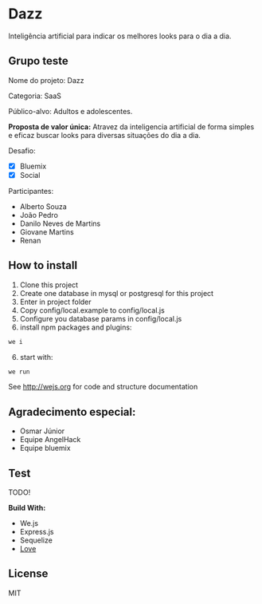 # Dazz 

Inteligência artificial para indicar os melhores looks para o dia a dia.

## Grupo teste

Nome do projeto: Dazz

Categoria: SaaS

Público-alvo: Adultos e adolescentes.

**Proposta de valor única:** Atravez da inteligencia artificial de forma simples e eficaz buscar looks para diversas situações do dia a dia.

Desafio:

- [x] Bluemix
- [x] Social

Participantes:

- Alberto Souza
- João Pedro
- Danilo Neves de Martins
- Giovane Martins
- Renan


## How to install

1. Clone this project
2. Create one database in mysql or postgresql for this project
2. Enter in project folder
3. Copy config/local.example to config/local.js
4. Configure you database params in config/local.js
5. install npm packages and plugins:

```sh
we i
```

6. start with:

```sh
we run
```

See http://wejs.org for code and structure documentation


## Agradecimento especial:

- Osmar Júnior
- Equipe AngelHack
- Equipe bluemix


## Test

TODO!

**Build With:**

- We.js
- Express.js
- Sequelize
- [Love](http://www.lovecalculator.com)

## License

MIT